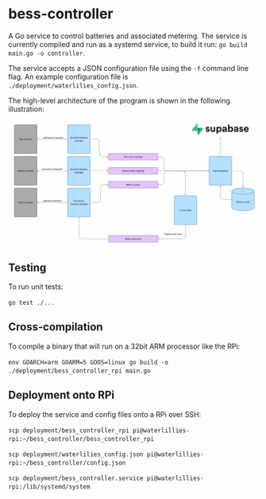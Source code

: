 
# bess-controller

A Go service to control batteries and associated metering. The service is currently compiled and run as a systemd service, to build it run: `go build main.go -o controller`.

The service accepts a JSON configuration file using the `-f` command line flag. An example configuration file is `./deployment/waterlilies_config.json`.

The high-level architecture of the program is shown in the following illustration: ![high_level](docs/high_level.png)


## Testing

To run unit tests:

`go test ./...`


## Cross-compilation

To compile a binary that will run on a 32bit ARM processor like the RPi:

`env GOARCH=arm GOARM=5 GOOS=linux go build -o ./deployment/bess_controller_rpi main.go`


## Deployment onto RPi

To deploy the service and config files onto a RPi over SSH:

`scp deployment/bess_controller_rpi pi@waterlillies-rpi:~/bess_controller/bess_controller_rpi`

`scp deployment/waterlilies_config.json pi@waterlillies-rpi:~/bess_controller/config.json`

`scp deployment/bess_controller.service pi@waterlillies-rpi:/lib/systemd/system`

